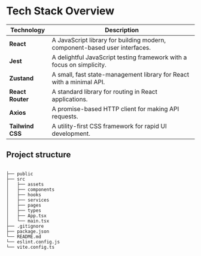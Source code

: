# Tech Stack Overview

| Technology     | Description                                                                 |
|----------------|-----------------------------------------------------------------------------|
| **React**      | A JavaScript library for building modern, component-based user interfaces. |
| **Jest**       | A delightful JavaScript testing framework with a focus on simplicity.      |
| **Zustand**    | A small, fast state-management library for React with a minimal API.       |
| **React Router** | A standard library for routing in React applications.                     |
| **Axios**      | A promise-based HTTP client for making API requests.                        |
| **Tailwind CSS**| A utility-first CSS framework for rapid UI development.                   |


Project structure
-----------------------------------------

```

├── public
├── src
│   ├── assets
│   ├── components
│   ├── hooks
│   ├── services
│   ├── pages
│   ├── types
│   ├── App.tsx
│   └── main.tsx
├── .gitignore
├── package.json
└── README.md
└── eslint.config.js
└── vite.config.ts
```